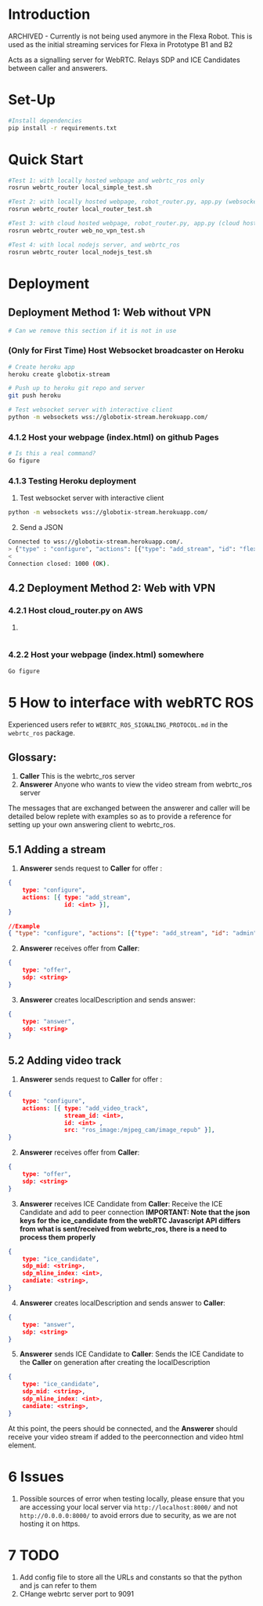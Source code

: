 # Introduction
ARCHIVED - Currently is not being used anymore in the Flexa Robot. This is used as the initial streaming services for Flexa in Prototype B1 and B2

Acts as a signalling server for WebRTC. Relays SDP and ICE Candidates between caller and answerers.

# Set-Up
```sh
#Install dependencies
pip install -r requirements.txt
```

# Quick Start
```sh
#Test 1: with locally hosted webpage and webrtc_ros only
rosrun webrtc_router local_simple_test.sh

#Test 2: with locally hosted webpage, robot_router.py, app.py (websocket broadcaster) and webrtc_ros only
rosrun webrtc_router local_router_test.sh

#Test 3: with cloud hosted webpage, robot_router.py, app.py (cloud hosted websocket broadcaster) and webrtc_ros only
rosrun webrtc_router web_no_vpn_test.sh

#Test 4: with local nodejs server, and webrtc_ros
rosrun webrtc_router local_nodejs_test.sh

```

# Deployment

## Deployment Method 1: Web without VPN 
```sh
# Can we remove this section if it is not in use
```
### (Only for First Time) Host Websocket broadcaster on Heroku
```sh
# Create heroku app
heroku create globotix-stream

# Push up to heroku git repo and server
git push heroku

# Test websocket server with interactive client
python -m websockets wss://globotix-stream.herokuapp.com/
```

### 4.1.2 Host your webpage (index.html) on github Pages
```sh
# Is this a real command?
Go figure
```

### 4.1.3 Testing Heroku deployment
1. Test websocket server with interactive client
```sh
python -m websockets wss://globotix-stream.herokuapp.com/
```

2. Send a JSON 
```sh
Connected to wss://globotix-stream.herokuapp.com/.
> {"type" : "configure", "actions": [{"type": "add_stream", "id": "flexa_robot" }]}
< 
Connection closed: 1000 (OK).
```


## 4.2 Deployment Method 2: Web with VPN 

### 4.2.1 Host cloud_router.py on AWS
1. 
```

```
### 4.2.2 Host your webpage (index.html) somewhere
```sh
Go figure
```



# 5 How to interface with webRTC ROS
Experienced users refer to `WEBRTC_ROS_SIGNALING_PROTOCOL.md` in the `webrtc_ros` package.

## Glossary:
1. **Caller** This is the webrtc_ros server
2. **Answerer** Anyone who wants to view the video stream from webrtc_ros server
   
The messages that are exchanged between the answerer and caller will be detailed below replete with examples so as to provide a reference for setting up your own answering client to webrtc_ros.

## 5.1 Adding a stream

1. **Answerer** sends request to **Caller** for offer : 
```json
{
    type: "configure",
    actions: [{ type: "add_stream", 
                id: <int> }],
}

//Example
{ "type": "configure", "actions": [{"type": "add_stream", "id": "admin" }]}
```

2. **Answerer** receives offer from **Caller**:
```json
{ 
    type: "offer",
    sdp: <string>
}
```

3. **Answerer** creates localDescription and sends answer:
```json
{ 
    type: "answer",
    sdp: <string>
}
```


## 5.2 Adding video track
1. **Answerer** sends request to **Caller** for offer : 
```json
{
    type: "configure",
    actions: [{ type: "add_video_track", 
                stream_id: <int>,
                id: <int> ,
                src: "ros_image:/mjpeg_cam/image_repub" }],
}
```

2. **Answerer** receives offer from **Caller**:
```json
{ 
    type: "offer",
    sdp: <string>
}
```

3. **Answerer** receives ICE Candidate from **Caller**:
Receive the ICE Candidate and add to peer connection
**IMPORTANT: Note that the json keys for the ice_candidate from the webRTC Javascript API differs from what is sent/received from webrtc_ros, there is a need to process them properly**

```json
{
    type: "ice_candidate", 
    sdp_mid: <string>, 
    sdp_mline_index: <int>, 
    candiate: <string>,  
}
```

4. **Answerer** creates localDescription and sends answer to **Caller**:
```json
{ 
    type: "answer",
    sdp: <string>
}
```

5. **Answerer** sends ICE Candidate to **Caller**:
Sends the ICE Candidate to the **Caller** on generation after creating the localDescription
```json
{
    type: "ice_candidate", 
    sdp_mid: <string>, 
    sdp_mline_index: <int>, 
    candiate: <string>,  
}
```

At this point, the peers should be connected, and the **Answerer** should receive your video stream if added to the peerconnection and video html element.

# 6 Issues
1. Possible sources of error when testing locally, please ensure that you are accessing your local server via `http://localhost:8000/` and not `http://0.0.0.0:8000/` to avoid errors due to security, as we are not hosting it on https.



# 7 TODO
1. Add config file to store all the URLs and constants so that the python and js can refer to them
2. CHange webrtc server port to 9091
